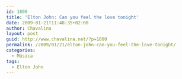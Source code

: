 ```yaml
---
id: 1800
title: 'Elton John: Can you feel the love tonight'
date: 2009-01-21T11:48:35+02:00
author: Chavalina
layout: post
guid: http://www.chavalina.net/?p=1800
permalink: /2009/01/21/elton-john-can-you-feel-the-love-tonight/
categories:
  - Música
tags:
  - Elton John
---
```

<object width="425" height="344" data="http://www.youtube.com/v/Y1hcc1QvM2Q&amp;hl=es&amp;fs=1" type="application/x-shockwave-flash"><param name="allowFullScreen" value="true" /><param name="allowscriptaccess" value="always" /><param name="src" value="http://www.youtube.com/v/Y1hcc1QvM2Q&amp;hl=es&amp;fs=1" /><param name="allowfullscreen" value="true" /></object>